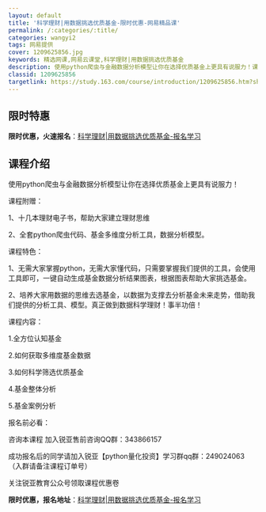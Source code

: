 ```yaml
---
layout: default
title: '科学理财|用数据挑选优质基金-限时优惠-网易精品课'
permalink: /:categories/:title/
categories: wangyi2
tags: 网易提供
cover: 1209625856.jpg
keywords: 精选网课,网易云课堂,科学理财|用数据挑选优质基金
description: 使用python爬虫与金融数据分析模型让你在选择优质基金上更具有说服力！课程附赠：1、十几本理财电子书，帮助大家建立理财
classid: 1209625856
targetlink: https://study.163.com/course/introduction/1209625856.htm?share=1&shareId=1025206652&utm_campaign=share&utm_medium=iphoneShare&utm_source=&utm_u=1025206652
---
```


## 限时特惠

**限时优惠，火速报名**：[科学理财|用数据挑选优质基金-报名学习](https://study.163.com/course/introduction/1209625856.htm?share=1&shareId=1025206652&utm_campaign=share&utm_medium=iphoneShare&utm_source=&utm_u=1025206652)

## 课程介绍

使用python爬虫与金融数据分析模型让你在选择优质基金上更具有说服力！



课程附赠：

1、十几本理财电子书，帮助大家建立理财思维

2、全套python爬虫代码、基金多维度分析工具，数据分析模型。

课程特色：

1、无需大家掌握python，无需大家懂代码，只需要掌握我们提供的工具，会使用工具即可，一键自动生成基金数据分析结果图表，根据图表帮助大家挑选基金。

2、培养大家用数据的思维去选基金，以数据为支撑去分析基金未来走势，借助我们提供的分析工具、模型。真正做到数据科学理财！事半功倍！



课程内容：

1.全方位认知基金

2.如何获取多维度基金数据

3.如何科学筛选优质基金

4.基金整体分析

5.基金案例分析



报名前必看：

咨询本课程 加入锐亚售前咨询QQ群：343866157

成功报名后的同学请加入锐亚【python量化投资】学习群qq群：249024063（入群请备注课程订单号）

关注锐亚教育公众号领取课程优惠卷

**限时优惠，报名地址**：[科学理财|用数据挑选优质基金-报名学习](https://study.163.com/course/introduction/1209625856.htm?share=1&shareId=1025206652&utm_campaign=share&utm_medium=iphoneShare&utm_source=&utm_u=1025206652)

